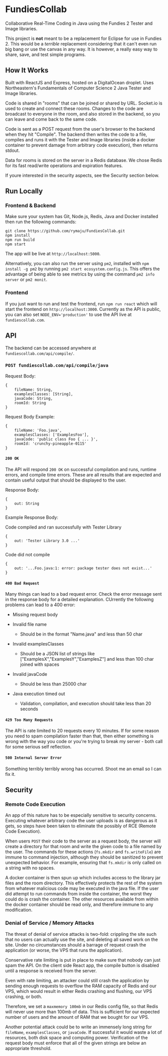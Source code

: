 
# FundiesCollab

  

Collaborative Real-Time Coding in Java using the Fundies 2 Tester and Image libraries.


This project is **not** meant to be a replacement for Eclipse for use in Fundies 2. This would be a _terrible_ replacement considering that it can't even run big bang or use the canvas in any way. It is however, a really easy way to share, save, and test simple programs.

## How It Works

  

Built with ReactJS and Express, hosted on a DigitalOcean droplet. Uses Northeastern's Fundamentals of Computer Science 2 Java Tester and Image libraries.

  

Code is shared in "rooms" that can be joined or shared by URL. Socket.io is used to create and connect these rooms. Changes to the code are broadcast to everyone in the room, and also stored in the backend, so you can leave and come back to the same code.

  

Code is sent as a POST request from the user's browser to the backend when they hit "Compile". The backend then writes the code to a file, compiles and runs it with the Tester and Image libraries (inside a docker container to prevent damage from arbitrary code execution), then returns stdout.

  

Data for rooms is stored on the server in a Redis database. We chose Redis for its fast read/write operations and expiration features.

  

If youre interested in the security aspects, see the Security section below.

  

## Run Locally

  

### Frontend & Backend

  

Make sure your system has Git, Node.js, Redis, Java and Docker installed then run the following commands:

 
```
git clone https://github.com/rymaju/FundiesCollab.git
npm install
npm run build
npm start
```

 
The app will be live at `http://localhost:5000`.

  

Alternatively, you can also run the server using `pm2`, installed with `npm install -g pm2` by running `pm2 start ecosystem.config.js`. This offers the advantage of being able to see metrics by using the command `pm2 info server` or `pm2 monit`.

  

### Frontend

 
If you just want to run and test the frontend, run `npm run react` which will start the frontend on `http://localhost:3000`. Currently as the API is public, you can also set `NODE_ENV='production'` to use the API live at `fundiescollab.com`.


## API

 
The backend can be accessed anywhere at `fundiescollab.com/api/compile/`.

  

### `POST fundiescollab.com/api/compile/java`

  

Request Body:
```
{
	fileName: String,
	examplesClasses: [String],
	javaCode: String,
	roomId: String
}
```

Request Body Example:

  

```
{
	fileName: 'Foo.java',
	examplesClasses: ['ExamplesFoo'],
	javaCode: 'public class Foo { ... }',
	roomId: 'crunchy-pineapple-0115'
}
```

#### `200 OK`

The API will respond `200 OK` on successful compilation and runs, runtime errors, and compile time errors. These are all results that are expected and contain useful output that should be displayed to the user.

  

Response Body:

```
{
	out: String
}
```

  

Example Response Body:

Code compiled and ran successfully with Tester Library

 
```
{
	out: 'Tester Library 3.0 ...'
}
```

  

Code did not compile

  

```
{
	out: '...Foo.java:1: error: package tester does not exist...'
}
```

  
  

#### `400 Bad Request`

Many things can lead to a bad request error. Check the error message sent in the response body for a detailed explanation. CUrrently the following problems can lead to a 400 error:

  

- Missing request body

- Invalid file name

    - Should be in the format "Name.java" and less than 50 char

- Invalid examplesClasses

    - Should be a JSON list of strings like ["ExamplesX","ExamplesY","ExamplesZ"] and less than 100 char joined with spaces

- Invalid javaCode

    - Should be less than 25000 char

- Java execution timed out

    - Validation, compilation, and execution should take less than 20 seconds

  

#### `429 Too Many Requests`

  

The API is rate limited to 20 requests every 10 minutes. If for some reason you need to spam compilation faster than that, then either something is wrong with the way you code or you're trying to break my server - both call for some serious self reflection.

  

#### `500 Internal Server Error`

  

Something terribly terribly wrong has occurred. Shoot me an email so I can fix it.

  
  

## Security

  

### Remote Code Execution

  

An app of this nature has to be especially sensitive to security concerns. Executing whatever arbitrary code the user uploads is as dangerous as it gets, so steps have been taken to eliminate the possibly of RCE (Remote Code Execution).

  

When users `POST` their code to the server as a request body, the server will create a directory for that room and write the given code to a file named by the user. The commands for these actions (`fs.mkdir` and `fs.writeFile`) are immune to command injection, although they should be sanitized to prevent unexpected behavior. For example, ensuring that `fs.mkdir` is only called on a string with no spaces.

  

A docker container is then spun up which includes access to the library jar files and the room directory. This effectively protects the rest of the system from whatever malicious code may be executed in the java file. If the user did attempt to run commands from inside the container, the worst they could do is crash the container. The other resources available from within the docker container should be read only, and therefore immune to any modification.

  

### Denial of Service / Memory Attacks

  

The threat of denial of service attacks is two-fold: crippling the site such that no users can actually use the site, and deleting all saved work on the site. Under no circumstances should a barrage of request crash the application (or worse, the VPS that runs the application).

  

Conservative rate limiting is put in place to make sure that nobody can just spam the API. On the client side React app, the compile button is disabled until a response is received from the server.

  

Even with rate limiting, an attacker could still crash the application by sending enough requests to overflow the RAM capacity of Redis and our VPS, which would result in either Redis crashing and flushing, our VPS crashing, or both.

  

Therefore, we set a `maxmemory 100mb` in our Redis config file, so that Redis will never use more than 100mb of data. This is sufficient for our expected number of users and the amount of RAM that we bought for our VPS.


Another potential attack could be to write an immensely long string for `fileName`, `examplesClasses`, or `javaCode`. If successful it would waste a lot of resources, both disk space and computing power. Verification of the request body must enforce that all of the given strings are below an appropriate threshold.